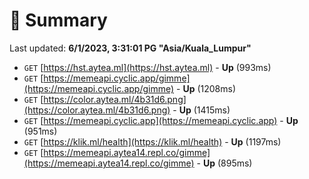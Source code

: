 # 📖 Summary
Last updated: **6/1/2023, 3:31:01 PG "Asia/Kuala_Lumpur"**

- `GET` [https://hst.aytea.ml](https://hst.aytea.ml) - **Up** (993ms)
- `GET` [https://memeapi.cyclic.app/gimme](https://memeapi.cyclic.app/gimme) - **Up** (1208ms)
- `GET` [https://color.aytea.ml/4b31d6.png](https://color.aytea.ml/4b31d6.png) - **Up** (1415ms)
- `GET` [https://memeapi.cyclic.app](https://memeapi.cyclic.app) - **Up** (951ms)
- `GET` [https://klik.ml/health](https://klik.ml/health) - **Up** (1197ms)
- `GET` [https://memeapi.aytea14.repl.co/gimme](https://memeapi.aytea14.repl.co/gimme) - **Up** (895ms)
